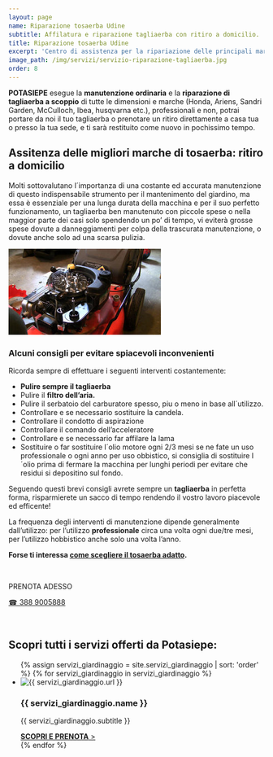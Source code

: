 ```yaml
---
layout: page
name: Riparazione tosaerba Udine
subtitle: Affilatura e riparazione tagliaerba con ritiro a domicilio.
title: Riparazione tosaerba Udine
excerpt: 'Centro di assistenza per la ripariazione delle principali marche di rasaerba. Messa a punto e manutenzione di tagliaerba con motori Honda e Briggs Stratton.'
image_path: /img/servizi/servizio-riparazione-tagliaerba.jpg
order: 8
---
```

**POTASIEPE** esegue la **manutenzione ordinaria** e la **riparazione di tagliaerba a scoppio** di tutte le dimensioni e marche (Honda, Ariens, Sandri Garden, McCulloch, Ibea, husqvarna etc.), professionali e non, potrai portare da noi il tuo tagliaerba o prenotare un ritiro direttamente a casa tua o presso la tua sede, e ti sarà restituito come nuovo in pochissimo tempo.

## Assitenza delle migliori marche di tosaerba: ritiro a domicilio

Molti sottovalutano l´importanza di una costante ed accurata manutenzione di questo indispensabile strumento per il mantenimento del giardino, ma essa è essenziale per una lunga durata della macchina e per il suo perfetto funzionamento, un tagliaerba ben manutenuto con piccole spese o nella maggior parte dei casi solo spendendo un po’ di tempo, vi eviterà grosse spese dovute a danneggiamenti per colpa della trascurata manutenzione, o dovute anche solo ad una scarsa pulizia.

![riparazione-di-tagliaerba](/img/giardiniere-potasiepe-fvg-riparazione-di-rasaerba-e-tagliaerba.jpg  "Riparazione di rasaerba e di tagliaerba")

### Alcuni consigli per evitare spiacevoli inconvenienti

Ricorda sempre di effettuare i seguenti interventi costantemente:

- **Pulire sempre il tagliaerba**
- Pulire il **filtro dell’aria.**
- Pulire il serbatoio del carburatore spesso, piu o meno in base all´utilizzo.
- Controllare e se necessario  sostituire la candela.
- Controllare il condotto di aspirazione
- Controllare il comando dell’acceleratore
- Controllare e se necessario far affilare la lama
- Sostituire o far sostituire l´olio motore ogni 2/3 mesi se ne fate un uso professionale o ogni anno per uso obbistico, si consiglia di sostituire l´olio prima di fermare la macchina per lunghi periodi per evitare che residui si depositino sul fondo.

Seguendo questi brevi consigli avrete sempre un **tagliaerba** in perfetta forma, risparmierete un sacco di tempo rendendo il vostro lavoro piacevole ed efficente!

La frequenza degli interventi di manutenzione dipende generalmente dall’utilizzo: per l’utilizzo **professionale** circa una volta ogni due/tre mesi, per l’utilizzo hobbistico anche solo una volta l’anno.

**Forse ti interessa [come scegliere il tosaerba adatto](/consigli-di-giardinaggio/tagliaerba-quale-scegliere "tagliaerba: quale scegliere").**

<br/>
<div class="text-center">
  <p class="h3">PRENOTA ADESSO</p>
  <a title="Chiama adesso per un preventivo gratuito e senza impegno" href="tel:+393889005888" class="button">&#9742; 388 9005888</a>
</div>
<br/><br/>

## Scopri tutti i servizi offerti da Potasiepe:

<div class="list-collection">
<ul>
  {% assign servizi_giardinaggio = site.servizi_giardinaggio | sort: 'order' %}
  {% for servizi_giardinaggio in servizi_giardinaggio %}
		<li>
      <img src="{% include relative-src.html src=servizi_giardinaggio.image_path %}" alt="{{ servizi_giardinaggio.url }}">
			<h3>{{ servizi_giardinaggio.name }}</h3>
      <p>{{ servizi_giardinaggio.subtitle }}</p>
			<a href="{{ site.baseurl }}{{ servizi_giardinaggio.url }}" title="{{ servizi_giardinaggio.url }}"><strong>SCOPRI E PRENOTA</strong> &gt;</a>
		</li>
	{% endfor %}
</ul>
</div>
